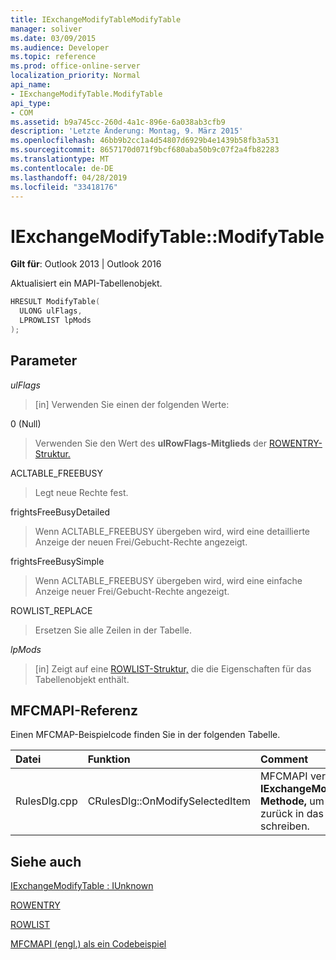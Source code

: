 ```yaml
---
title: IExchangeModifyTableModifyTable
manager: soliver
ms.date: 03/09/2015
ms.audience: Developer
ms.topic: reference
ms.prod: office-online-server
localization_priority: Normal
api_name:
- IExchangeModifyTable.ModifyTable
api_type:
- COM
ms.assetid: b9a745cc-260d-4a1c-896e-6a038ab3cfb9
description: 'Letzte Änderung: Montag, 9. März 2015'
ms.openlocfilehash: 46bb9b2cc1a4d54807d6929b4e1439b58fb3a531
ms.sourcegitcommit: 8657170d071f9bcf680aba50b9c07f2a4fb82283
ms.translationtype: MT
ms.contentlocale: de-DE
ms.lasthandoff: 04/28/2019
ms.locfileid: "33418176"
---
```

# <a name="iexchangemodifytablemodifytable"></a>IExchangeModifyTable::ModifyTable

  
  
**Gilt für**: Outlook 2013 | Outlook 2016 
  
Aktualisiert ein MAPI-Tabellenobjekt.
  
```cpp
HRESULT ModifyTable( 
  ULONG ulFlags, 
  LPROWLIST lpMods 
); 

```

## <a name="parameters"></a>Parameter

 _ulFlags_
  
> [in] Verwenden Sie einen der folgenden Werte: 
    
0 (Null)
  
> Verwenden Sie den Wert des **ulRowFlags-Mitglieds** der [ROWENTRY-Struktur.](rowentry.md) 
    
ACLTABLE_FREEBUSY
  
> Legt neue Rechte fest.
    
frightsFreeBusyDetailed
  
> Wenn ACLTABLE_FREEBUSY übergeben wird, wird eine detaillierte Anzeige der neuen Frei/Gebucht-Rechte angezeigt.
    
frightsFreeBusySimple
  
> Wenn ACLTABLE_FREEBUSY übergeben wird, wird eine einfache Anzeige neuer Frei/Gebucht-Rechte angezeigt.
    
ROWLIST_REPLACE
  
> Ersetzen Sie alle Zeilen in der Tabelle.
    
 _lpMods_
  
> [in] Zeigt auf eine [ROWLIST-Struktur,](rowlist.md) die die Eigenschaften für das Tabellenobjekt enthält. 
    
## <a name="mfcmapi-reference"></a>MFCMAPI-Referenz

Einen MFCMAP-Beispielcode finden Sie in der folgenden Tabelle.
  
|**Datei**|**Funktion**|**Comment**|
|:-----|:-----|:-----|
|RulesDlg.cpp  <br/> |CRulesDlg::OnModifySelectedItem  <br/> |MFCMAPI verwendet die **IExchangeModifyTable::ModifyTable-Methode,** um eine geänderte Regel zurück in das Regelverzeichnis zu schreiben.  <br/> |
   
## <a name="see-also"></a>Siehe auch



[IExchangeModifyTable : IUnknown](iexchangemodifytableiunknown.md)
  
[ROWENTRY](rowentry.md)
  
[ROWLIST](rowlist.md)


[MFCMAPI (engl.) als ein Codebeispiel](mfcmapi-as-a-code-sample.md)

